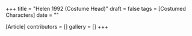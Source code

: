 +++
title = "Helen 1992 (Costume Head)"
draft = false
tags = [Costumed Characters]
date = ""

[Article]
contributors = []
gallery = []
+++